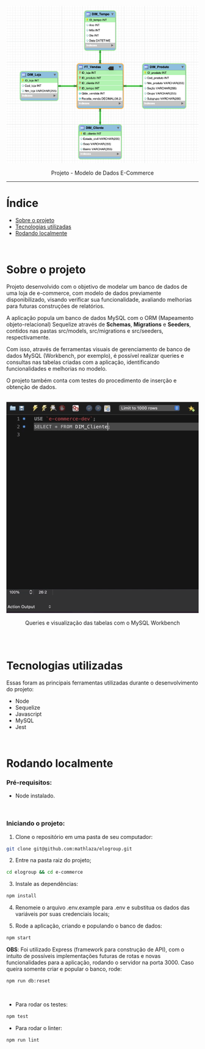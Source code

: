 <!-- PROJECT LOGO -->
<br />
<p align="center">
    <img src="e-commerce/images/DER.png" alt="DER_IMAGE">
  </a>
  
  <p align="center">
    Projeto - Modelo de Dados E-Commerce 
  </p>
</p>

<hr>

<!-- Índice -->
# Índice

* [Sobre o projeto](#sobre-o-projeto)
* [Tecnologias utilizadas](#tecnologias-utilizadas)
* [Rodando localmente](#rodando-localmente)

<br>

<!-- Sobre o projeto -->
# Sobre o projeto
<div>
Projeto desenvolvido com o objetivo de modelar um banco de dados de uma loja de e-commerce, com modelo de dados previamente disponibilizado, visando verificar sua funcionalidade, avaliando melhorias para futuras construções de relatórios.

<br>

A aplicação popula um banco de dados MySQL com o ORM (Mapeamento objeto-relacional) Sequelize através de <strong>Schemas</strong>, <strong>Migrations</strong> e <strong>Seeders</strong>, contidos nas pastas src/models, src/migrations e src/seeders, respectivamente.
<br>

Com isso, através de ferramentas visuais de gerenciamento de banco de dados MySQL (Workbench, por exemplo), é possível realizar queries e consultas nas tabelas criadas com a aplicação, identificando funcionalidades e melhorias no modelo.
<br>

O projeto também conta com testes do procedimento de inserção e obtenção de dados.

<br>

  <div align="center">
    <img src="e-commerce/images/TABLES.gif" alt="TABLE_GIF">
  </div>

</div>

<p align="center">
    Queries e visualização das tabelas com o MySQL Workbench 
</p>

<br>
<br>

# Tecnologias utilizadas
Essas foram as principais ferramentas utilizadas durante o desenvolvimento do projeto:
* <span>Node</span>
* <span>Sequelize</span>
* <span>Javascript</span>
* <span>MySQL</span>
* <span>Jest</span>

<br>

<!-- Rodando localmente -->
# Rodando localmente

### Pré-requisitos:

* Node instalado.
<br>

### Iniciando o projeto:
1. Clone o repositório em uma pasta de seu computador:

```sh
git clone git@github.com:mathlaza/elogroup.git
```

2. Entre na pasta raiz do projeto;
```sh
cd elogroup && cd e-commerce
```

3. Instale as dependências:
```sh
npm install
```

4. Renomeie o arquivo .env.example para .env e substitua os dados das variáveis por suas credenciais locais;

5. Rode a aplicação, criando e populando o banco de dados:
```sh
npm start
```
<strong>OBS</strong>: Foi utilizado Express (framework para construção de API), com o intuito de possíveis implementações futuras de rotas e novas funcionalidades para a aplicação, rodando o servidor na porta 3000. Caso queira somente criar e popular o banco, rode:
```sh
npm run db:reset
```

<br>

* Para rodar os testes:
```sh
npm test
```
* Para rodar o linter:
```sh
npm run lint
```

